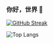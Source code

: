 

### 你好，世界 👋

[![GitHub Streak](https://github-readme-streak-stats.herokuapp.com?user=Hicbik&theme=tokyonight_duo&locale=zh)](https://git.io/streak-stats)

![Top Langs](https://github-readme-stats.vercel.app/api/top-langs/?username=Hicbik)




